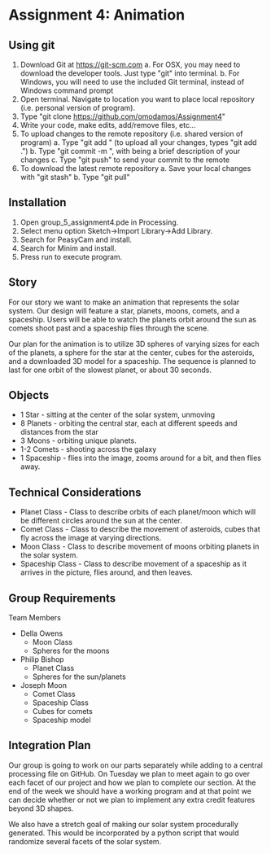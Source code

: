 Assignment 4: Animation
=========================

## Using git
1. Download Git at https://git-scm.com
	a. For OSX, you may need to download the developer tools. Just type "git" into terminal.
	b. For Windows, you will need to use the included Git terminal, instead of Windows command prompt
2. Open terminal. Navigate to location you want to place local repository (i.e. personal version of program).
3. Type "git clone https://github.com/omodamos/Assignment4"
4. Write your code, make edits, add/remove files, etc...
5. To upload changes to the remote repository (i.e. shared version of program)
	a. Type "git add <files you want to change>" (to upload all your changes, types "git add .")
	b. Type "git commit -m <message>", with <message> being a brief description of your changes
	c. Type "git push" to send your commit to the remote
6. To download the latest remote repository
	a. Save your local changes with "git stash"
	b. Type "git pull"

## Installation
1. Open group_5_assignment4.pde in Processing. 
2. Select menu option Sketch->Import Library->Add Library. 
3. Search for PeasyCam and install.
4. Search for Minim and install.
5. Press run to execute program.

## Story
For our story we want to make an animation that represents the solar system. Our design will feature a star, planets, moons, comets, and a spaceship. Users will be able to watch the planets orbit around the sun as comets shoot past and a spaceship flies through the scene.

Our plan for the animation is to utilize 3D spheres of varying sizes for each of the planets, a sphere for the star at the center, cubes for the asteroids, and a downloaded 3D model for a spaceship. The sequence is planned to last for one orbit of the slowest planet, or about 30 seconds.

## Objects
* 1 Star - sitting at the center of the solar system, unmoving
* 8 Planets - orbiting the central star, each at different speeds and distances from the star
* 3 Moons - orbiting unique planets.
* 1-2 Comets - shooting across the galaxy
* 1 Spaceship - flies into the image, zooms around for a bit, and then flies away.

## Technical Considerations
* Planet Class - Class to describe orbits of each planet/moon which will be different circles around the sun at the center.
* Comet Class - Class to describe the movement of asteroids, cubes that fly across the image at varying directions. 
* Moon Class - Class to describe movement of moons orbiting planets in the solar system.
* Spaceship Class - Class to describe movement of a spaceship as it arrives in the picture, flies around, and then leaves.

## Group Requirements
Team Members
* Della Owens
    * Moon Class
    * Spheres for the moons
* Philip Bishop
    * Planet Class
    * Spheres for the sun/planets
* Joseph Moon
    * Comet Class
    * Spaceship Class
    * Cubes for comets
    * Spaceship model

## Integration Plan
Our group is going to work on our parts separately while adding to a central processing file on GitHub. On Tuesday we plan to meet again to go over each facet of our project and how we plan to complete our section. At the end of the week we should have a working program and at that point we can decide whether or not we plan to implement any extra credit features beyond 3D shapes. 

We also have a stretch goal of making our solar system procedurally generated. This would be incorporated by a python script that would randomize several facets of the solar system.
